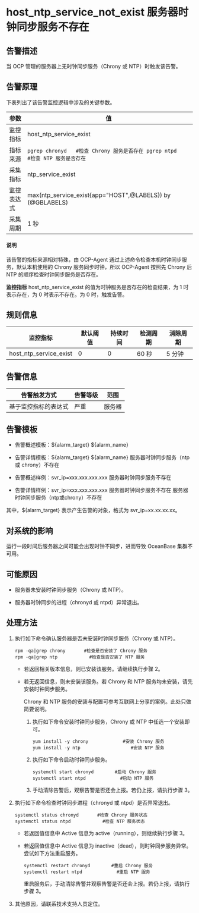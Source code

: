 host_ntp_service_not_exist 服务器时钟同步服务不存在
============================================================

告警描述
-------------------------

当 OCP 管理的服务器上无时钟同步服务（Chrony 或 NTP）时触发该告警。

告警原理
-------------------------

下表列出了该告警监控逻辑中涉及的关键参数。

|  参数   |                                                          值                                                          |
|-------|---------------------------------------------------------------------------------------------------------------------|
| 监控指标  | host_ntp_service_exist                                                                                              |
| 指标来源  | ```pgrep chronyd   #检查 Chrony 服务是否存在 pgrep ntpd          #检查 NTP 服务是否存在```  |
| 采集指标  | ntp_service_exist                                                                                                   |
| 监控表达式 | max(ntp_service_exist{app="HOST",@LABELS}) by (@GBLABELS)                                                           |
| 采集周期  | 1 秒                                                                                                                 |

<main id="notice" type='explain'>
    <h4>说明</h4>
    <p>该告警的指标来源相对特殊，由 OCP-Agent 通过上述命令检查本机时钟同步服务，默认本机使用的 Chrony 服务同步时钟，所以 OCP-Agent 按照先 Chrony 后 NTP 的顺序检查时钟同步服务是否存在。</p>
 </main>

**监控指标** host_ntp_service_exist 的值为时钟服务是否存在的检查结果，为 1 时表示存在，为 0 时表示不存在。为 0 时，触发告警。

**规则信息**
-----------------------------

|          监控指标          | 默认阈值 | 持续时间 | 检测周期 | 消除周期 |
|------------------------|------|------|------|------|
| host_ntp_service_exist | 0    | 0    | 60 秒 | 5 分钟 |

**告警信息**
-----------------------------

|   告警触发方式   | 告警等级 | 范围  |
|------------|------|-----|
| 基于监控指标的表达式 | 严重   | 服务器 |

告警模板
-------------------------

* 告警概述模板：\${alarm_target} ${alarm_name}

* 告警详情模板：\${alarm_target} ${alarm_name} 服务器时钟同步服务（ntp 或 chrony）不存在

* 告警概述样例：svr_ip=xxx.xxx.xxx.xxx 服务器时钟同步服务不存在

* 告警详情样例：svr_ip=xxx.xxx.xxx.xxx 服务器时钟同步服务不存在 服务器时钟同步服务（ntp或chrony）不存在

其中，${alarm_target} 表示产生告警的对象，格式为 svr_ip=xx.xx.xx.xx。

对系统的影响
---------------------------

运行一段时间后服务器之间可能会出现时钟不同步，进而导致 OceanBase 集群不可用。

可能原因
-------------------------

* 服务器未安装时钟同步服务（Chrony 或 NTP）。

* 服务器时钟同步的进程（chronyd 或 ntpd）异常退出。

处理方法
-------------------------

1. 执行如下命令确认服务器是否未安装时钟同步服务（Chrony 或 NTP）。

   ```shell
   rpm -qa|grep chrony       #检查是否安装了 Chrony 服务
   rpm -qa|grep ntp            #检查是否安装了 NTP 服务
   ```

   * 若返回相关版本信息，则已安装该服务。请继续执行步骤 2。

   * 若无返回信息，则未安装该服务。若 Chrony 和 NTP 服务均未安装，请先安装时钟同步服务。

     Chrony 和 NTP 服务的安装与配置可参考互联网上分享的案例。此处只做简要说明。
     1. 执行如下命令安装时钟同步服务，Chrony 或 NTP 中任选一个安装即可。

        ```shell
        yum install -y chrony             #安装 Chrony 服务
        yum install -y ntp                   #安装 NTP 服务
        ```

     2. 执行如下命令启动时钟同步服务。

        ```shell
        systemctl start chronyd        #启动 Chrony 服务
        systemctl start ntpd             #启动 NTP 服务
        ```

     3. 手动清除告警后，观察告警是否还会上报。若仍上报，请执行步骤 3。

2. 执行如下命令检查时钟同步进程（chronyd 或 ntpd）是否异常退出。

   ```shell
   systemctl status chronyd       #检查 Chrony 服务状态
   systemctl status ntpd            #检查 NTP 服务状态
   ```

   * 若返回值信息中 Active 信息为 active（running），则继续执行步骤 3。

   * 若返回值信息中 Active 信息为 inactive（dead），则时钟同步服务异常。尝试如下方法重启服务。

     ```shell
     systemctl restart chronyd        #重启 Chrony 服务
     systemctl restart ntpd             #重启 NTP 服务
     ```

     重启服务后，手动清除告警并观察告警是否还会上报。若仍上报，请执行步骤 3。

3. 其他原因，请联系技术支持人员定位。
